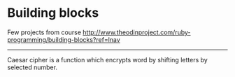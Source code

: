 # Building blocks
Few projects from course 
http://www.theodinproject.com/ruby-programming/building-blocks?ref=lnav

-------------
Caesar cipher is a function which encrypts word by shifting letters by selected number.